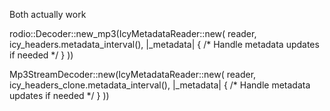 Both actually work

rodio::Decoder::new_mp3(IcyMetadataReader::new(
    reader,
    icy_headers.metadata_interval(),
    |_metadata| { /* Handle metadata updates if needed */ }
))

Mp3StreamDecoder::new(IcyMetadataReader::new(
    reader,
    icy_headers_clone.metadata_interval(),
    |_metadata| { /* Handle metadata updates if needed */ }
))
